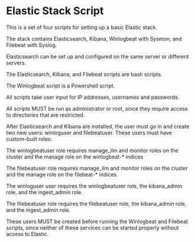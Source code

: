 # Elastic Stack Script

This is a set of four scripts for setting up a basic Elastic stack.

The stack contains Elasticsearch, Kibana, Winlogbeat with Sysmon, and Filebeat with Syslog. 

Elasticsearch can be set up and configured on the same server or different servers.


The Elasticsearch, Kibana, and Filebeat scripts are bash scripts.

The Winlogbeat script is a Powershell script.


All scripts take user input for IP addresses, usernames and passwords. 

All scripts MUST be run as administrator or root, since they require access to directories that are restricted. 

After Elasticsearch and Kibana are installed, the user must go in and create two new users: winloguser and filebeatuser. These users must have custom-built roles:

The winlogbeatuser role requires manage_ilm and monitor roles on the cluster and the manage role on the winlogbeat-* indices

The filebeatuser role requires manage_ilm and monitor roles on the cluster and the manage role on the filebeat-* indices.

The winloguser user requires the winlogbeatuser role, the kibana_admin role, and the ingest_admin role.

The filebeatuser role requires the filebeatuser role, the kibana_admin role, and the ingest_admin role.

These users MUST be created before running the Winlogbeat and Filebeat scripts, since neither of these services can be started properly without access to Elastic.

